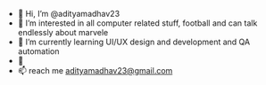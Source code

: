 - 👋 Hi, I’m @adityamadhav23
- 👀 I’m interested in all computer related stuff, football and can talk endlessly about marvele
- 🌱 I’m currently learning UI/UX design and development and QA automation
- 💞️ 
- 📫 reach me adityamadhav23@gmail.com 

<!---
adityamadhav23/adityamadhav23 is a ✨ special ✨ repository because its `README.md` (this file) appears on your GitHub profile.
You can click the Preview link to take a look at your changes.
--->
